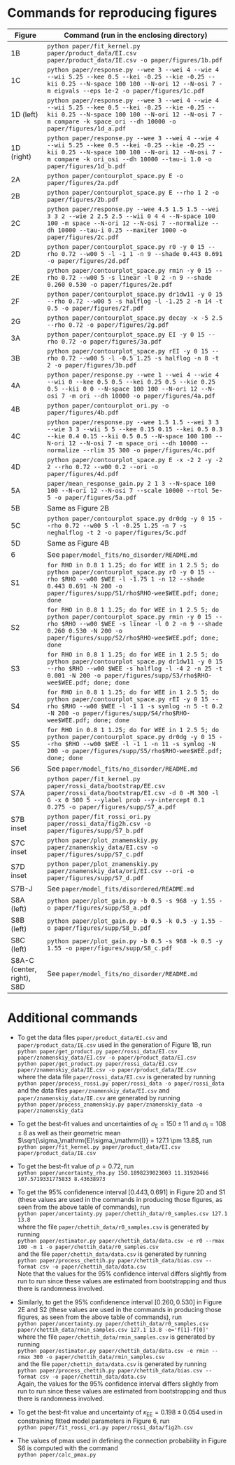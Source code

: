 # Commands for reproducing figures

| Figure | Command (run in the enclosing directory) |
|--------|------------------------------------------|
| 1B | `python paper/fit_kernel.py paper/product_data/EI.csv paper/product_data/IE.csv -o paper/figures/1b.pdf` |
| 1C | `python paper/response.py --wee 3 --wei 4 --wie 4 --wii 5.25 --kee 0.5 --kei -0.25 --kie -0.25 --kii 0.25 --N-space 100 100 --N-ori 12 --N-osi 7 -m eigvals --eps 1e-2 -o paper/figures/1c.pdf` |
| 1D (left) | `python paper/response.py --wee 3 --wei 4 --wie 4 --wii 5.25 --kee 0.5 --kei -0.25 --kie -0.25 --kii 0.25 --N-space 100 100 --N-ori 12 --N-osi 7 -m compare -k space_ori --dh 10000 -o paper/figures/1d_a.pdf` |
| 1D (right) | `python paper/response.py --wee 3 --wei 4 --wie 4 --wii 5.25 --kee 0.5 --kei -0.25 --kie -0.25 --kii 0.25 --N-space 100 100 --N-ori 12 --N-osi 7 -m compare -k ori_osi --dh 10000 --tau-i 1.0 -o paper/figures/1d_b.pdf` |
| 2A | `python paper/contourplot_space.py E -o paper/figures/2a.pdf` |
| 2B | `python paper/contourplot_space.py E --rho 1 2 -o paper/figures/2b.pdf` |
| 2C | `python paper/response.py --wee 4.5 1.5 1.5 --wei 3 3 2 --wie 2 2.5 2.5 --wii 0 4 4 --N-space 100 100 -m space --N-ori 12 --N-osi 7 --normalize --dh 10000 --tau-i 0.25 --maxiter 1000 -o paper/figures/2c.pdf` |
| 2D | `python paper/contourplot_space.py r0 -y 0 15 --rho 0.72 --w00 5 -l -1 1 -n 9 --shade 0.443 0.691 -o paper/figures/2d.pdf` |
| 2E | `python paper/contourplot_space.py rmin -y 0 15 --rho 0.72 --w00 5 -s linear -l 0 2 -n 9 --shade 0.260 0.530 -o paper/figures/2e.pdf` |
| 2F | `python paper/contourplot_space.py dr1dw11 -y 0 15 --rho 0.72 --w00 5 -s halflog -l -1.25 2 -n 14 -t 0.5 -o paper/figures/2f.pdf` |
| 2G | `python paper/contourplot_space.py decay -x -5 2.5 --rho 0.72 -o paper/figures/2g.pdf` |
| 3A | `python paper/contourplot_space.py EI -y 0 15 --rho 0.72 -o paper/figures/3a.pdf` |
| 3B | `python paper/contourplot_space.py rEI -y 0 15 --rho 0.72 --w00 5 -l -0.5 1.25 -s halflog -n 8 -t 2 -o paper/figures/3b.pdf` |
| 4A | `python paper/response.py --wee 1 --wei 4 --wie 4 --wii 0 --kee 0.5 0.5 --kei 0.25 0.5 --kie 0.25 0.5 --kii 0 0 --N-space 100 100 --N-ori 12 --N-osi 7 -m ori --dh 10000 -o paper/figures/4a.pdf` |
| 4B | `python paper/contourplot_ori.py -o paper/figures/4b.pdf` |
| 4C | `python paper/response.py --wee 1.5 1.5 --wei 3 3 --wie 3 3 --wii 5 5 --kee 0.15 0.15 --kei 0.5 0.3 --kie 0.4 0.15 --kii 0.5 0.5 --N-space 100 100 --N-ori 12 --N-osi 7 -m space_ori --dh 10000 --normalize --rlim 35 300 -o paper/figures/4c.pdf` |
| 4D | `python paper/contourplot_space.py E -x -2 2 -y -2 2 --rho 0.72 --w00 0.2 --ori -o paper/figures/4d.pdf` |
| 5A | `paper/mean_response_gain.py 2 1 3 --N-space 100 100 --N-ori 12 --N-osi 7 --scale 10000 --rtol 5e-5 -o paper/figures/5a.pdf` |
| 5B | Same as Figure 2B
| 5C | `python paper/contourplot_space.py dr0dg -y 0 15 --rho 0.72 --w00 5 -l -0.25 1.25 -n 7 -s neghalflog -t 2 -o paper/figures/5c.pdf` |
| 5D | Same as Figure 4B |
| 6 | See `paper/model_fits/no_disorder/README.md` |
| S1 | `for RHO in 0.8 1 1.25; do for WEE in 1 2.5 5; do python paper/contourplot_space.py r0 -y 0 15 --rho $RHO --w00 $WEE -l -1.75 1 -n 12 --shade 0.443 0.691 -N 200 -o paper/figures/supp/S1/rho$RHO-wee$WEE.pdf; done; done` |
| S2 | `for RHO in 0.8 1 1.25; do for WEE in 1 2.5 5; do python paper/contourplot_space.py rmin -y 0 15 --rho $RHO --w00 $WEE -s linear -l 0 2 -n 9 --shade 0.260 0.530 -N 200 -o paper/figures/supp/S2/rho$RHO-wee$WEE.pdf; done; done` |
| S3 | `for RHO in 0.8 1 1.25; do for WEE in 1 2.5 5; do python paper/contourplot_space.py dr1dw11 -y 0 15 --rho $RHO --w00 $WEE -s halflog -l -4 2 -n 25 -t 0.001 -N 200 -o paper/figures/supp/S3/rho$RHO-wee$WEE.pdf; done; done` |
| S4 | `for RHO in 0.8 1 1.25; do for WEE in 1 2.5 5; do python paper/contourplot_space.py rEI -y 0 15 --rho $RHO --w00 $WEE -l -1 1 -s symlog -n 5 -t 0.2 -N 200 -o paper/figures/supp/S4/rho$RHO-wee$WEE.pdf; done; done` |
| S5 | `for RHO in 0.8 1 1.25; do for WEE in 1 2.5 5; do python paper/contourplot_space.py dr0dg -y 0 15 --rho $RHO --w00 $WEE -l -1 1 -n 11 -s symlog -N 200 -o paper/figures/supp/S5/rho$RHO-wee$WEE.pdf; done; done` |
| S6 | See `paper/model_fits/no_disorder/README.md` |
| S7A | `python paper/fit_kernel.py paper/rossi_data/bootstrap/EE.csv paper/rossi_data/bootstrap/EI.csv -d 0 -M 300 -l G -x 0 500 5 --ylabel prob --y-intercept 0.1 0.275 -o paper/figures/supp/S7_a.pdf` |
| S7B inset | `python paper/fit_rossi_ori.py paper/rossi_data/fig2h.csv -o paper/figures/supp/S7_b.pdf` |
| S7C inset | `python paper/plot_znamenskiy.py paper/znamenskiy_data/EI.csv -o paper/figures/supp/S7_c.pdf` |
| S7D inset | `python paper/plot_znamenskiy.py paper/znamenskiy_data/ori/EI.csv --ori -o paper/figures/supp/S7_d.pdf` |
| S7B-J | See `paper/model_fits/disordered/README.md` |
| S8A (left) | `python paper/plot_gain.py -b 0.5 -s 968 -y 1.55 -o paper/figures/supp/S8_a.pdf` |
| S8B (left) | `python paper/plot_gain.py -b 0.5 -k 0.5 -y 1.55 -o paper/figures/supp/S8_b.pdf` |
| S8C (left) | `python paper/plot_gain.py -b 0.5 -s 968 -k 0.5 -y 1.55 -o paper/figures/supp/S8_c.pdf` |
| S8A-C (center, right), S8D | See `paper/model_fits/no_disorder/README.md` |

# Additional commands
- To get the data files `paper/product_data/EI.csv` and `paper/product_data/IE.csv` used in the generation of Figure 1B, run\
`python paper/get_product.py paper/rossi_data/EI.csv paper/znamenskiy_data/EI.csv -o paper/product_data/EI.csv`\
`python paper/get_product.py paper/rossi_data/EI.csv paper/znamenskiy_data/IE.csv -o paper/product_data/IE.csv`\
where the data file `paper/rossi_data/EI.csv` is generated by running\
`python paper/process_rossi.py paper/rossi_data -o paper/rossi_data`\
and the data files `paper/znamenskiy_data/EI.csv` and `paper/znamenskiy_data/IE.csv` are generated by running\
`python paper/process_znamenskiy.py paper/znamenskiy_data -o paper/znamenskiy_data`

- To get the best-fit values and uncertainties of $\sigma_\mathrm{E} = 150 \pm 11$ and $\sigma_\mathrm{I} = 108 \pm 8$ as well as their geometric mean $\sqrt{\sigma_\mathrm{E}\sigma_\mathrm{I}} = 127.1 \pm 13.8$, run\
`python paper/fit_kernel.py paper/product_data/EI.csv paper/product_data/IE.csv`

- To get the best-fit value of $\rho = 0.72$, run\
`python paper/uncertainty_rho.py 150.1898239023003 11.31920466 107.5719331775833 8.43638973`

- To get the 95% confidenence interval $[0.443, 0.691]$ in Figure 2D and S1 (these values are used in the commands in producing those figures, as seen from the above table of commands), run\
`python paper/uncertainty.py paper/chettih_data/r0_samples.csv 127.1 13.8`\
where the file `paper/chettih_data/r0_samples.csv` is generated by running\
`python paper/estimator.py paper/chettih_data/data.csv -e r0 --rmax 100 -m 1 -o paper/chettih_data/r0_samples.csv`\
and the file `paper/chettih_data/data.csv` is generated by running\
`python paper/process_chettih.py paper/chettih_data/bias.csv --format csv -o paper/chettih_data/data.csv`\
Note that the values for the 95% confidence interval differs slightly from run to run since these values are estimated from bootstrapping and thus there is randomness involved.

- Similarly, to get the 95% confidenence interval $[0.260, 0.530]$ in Figure 2E and S2 (these values are used in the commands in producing those figures, as seen from the above table of commands), run\
`python paper/uncertainty.py paper/chettih_data/r0_samples.csv paper/chettih_data/rmin_samples.csv 127.1 13.8 -e='f[1]-f[0]'`\
where the file `paper/chettih_data/rmin_samples.csv` is generated by running\
`python paper/estimator.py paper/chettih_data/data.csv -e rmin --rmax 300 -o paper/chettih_data/rmin_samples.csv`\
and the file `paper/chettih_data/data.csv` is generated by running\
`python paper/process_chettih.py paper/chettih_data/bias.csv --format csv -o paper/chettih_data/data.csv`\
Again, the values for the 95% confidence interval differs slightly from run to run since these values are estimated from bootstrapping and thus there is randomness involved.

- To get the best-fit value and uncertainty of $\kappa_\mathrm{EE} = 0.198 \pm 0.054$ used in constraining fitted model parameters in Figure 6, run\
`python paper/fit_rossi_ori.py paper/rossi_data/fig2h.csv`

- The values of pmax used in defining the connection probability in Figure S6 is computed with the command\
`python paper/calc_pmax.py`
